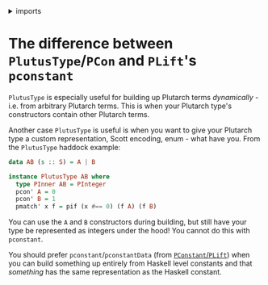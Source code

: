 <details>
<summary> imports </summary>
<p>

```haskell
module Plutarch.Docs.DifferencePconPconstant () where
import Plutarch.Prelude
import Plutarch.Internal.PlutusType (PlutusType(pcon', pmatch'))
```

</p>
</details>

# The difference between `PlutusType`/`PCon` and `PLift`'s `pconstant`

`PlutusType` is especially useful for building up Plutarch terms _dynamically_ - i.e. from arbitrary Plutarch terms. This is when your Plutarch type's constructors contain other Plutarch terms.

Another case `PlutusType` is useful is when you want to give your Plutarch type a custom representation, Scott encoding, enum - what have you. From the `PlutusType` haddock example:

```haskell
data AB (s :: S) = A | B

instance PlutusType AB where
  type PInner AB = PInteger
  pcon' A = 0
  pcon' B = 1
  pmatch' x f = pif (x #== 0) (f A) (f B)
```

You can use the `A` and `B` constructors during building, but still have your type be represented as integers under the hood! You cannot do this with `pconstant`.

You should prefer `pconstant`/`pconstantData` (from [`PConstant`/`PLift`](./../Typeclasses/PConstantAndPLift.md)) when you can build something up entirely from Haskell level constants and that _something_ has the same representation as the Haskell constant.
